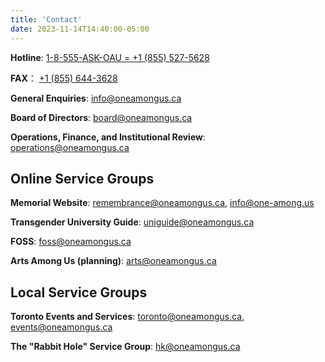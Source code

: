 ```yaml
---
title: 'Contact'
date: 2023-11-14T14:40:00-05:00
---
```


**Hotline**: [1-8-555-ASK-OAU = +1 (855) 527-5628](tel:+18555275628)

**FAX**： [+1 (855) 644-3628](fax:+18556443628)

**General Enquiries**: [info@oneamongus.ca](mailto:info@oneamongus.ca)

**Board of Directors**: [board@oneamongus.ca](mailto:board@oneamongus.ca)

**Operations, Finance, and Institutional Review**: [operations@oneamongus.ca](mailto:operations@oneamongus.ca)

## Online Service Groups

**Memorial Website**: [remembrance@oneamongus.ca](mailto:remembrance@oneamongus.ca), [info@one-among.us](mailto:info@one-among.us)

**Transgender University Guide**: [uniguide@oneamongus.ca](mailto:uniguide@oneamongus.ca)

**FOSS**: [foss@oneamongus.ca](mailto:foss@oneamongus.ca)

**Arts Among Us (planning)**: [arts@oneamongus.ca](mailto:arts@oneamongus.ca)

## Local Service Groups

**Toronto Events and Services**: [toronto@oneamongus.ca](mailto:toronto@oneamongus.ca), [events@oneamongus.ca](mailto:events@oneamongus.ca)

**The "Rabbit Hole" Service Group**: [hk@oneamongus.ca](mailto:hk@oneamongus.ca)
